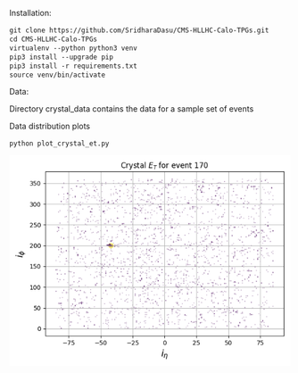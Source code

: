 
Installation:

```
git clone https://github.com/SridharaDasu/CMS-HLLHC-Calo-TPGs.git
cd CMS-HLLHC-Calo-TPGs
virtualenv --python python3 venv
pip3 install --upgrade pip
pip3 install -r requirements.txt
source venv/bin/activate
```

Data:

Directory crystal_data contains the data for a sample set of events

Data distribution plots

```
python plot_crystal_et.py
```

![plot](example_plot.png)
